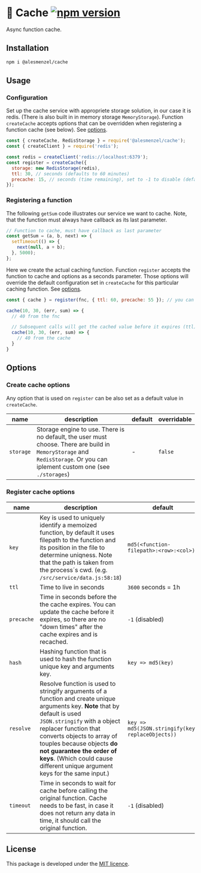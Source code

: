 # 🎲 Cache [![npm version](https://badge.fury.io/js/%40alesmenzel%2Fcache.svg)](https://badge.fury.io/js/%40alesmenzel%2Fcache)

Async function cache.

## Installation

```bash
npm i @alesmenzel/cache
```

## Usage

### Configuration

Set up the cache service with appropriete storage solution, in our case it is redis. (There is also built in in memory storage `MemoryStorage`). Function `createCache` accepts options that can be overridden when registering a function cache (see below). See [options](#options).

```js
const { createCache, RedisStorage } = require('@alesmenzel/cache');
const { createClient } = require('redis');

const redis = createClient('redis://localhost:6379');
const register = createCache({
  storage: new RedisStorage(redis),
  ttl: 30, // seconds (defaults to 60 minutes)
  precache: 15, // seconds (time remaining), set to -1 to disable (defaults to -1)
});
```

### Registering a function

The following `getSum` code illustrates our service we want to cache. Note, that the function must
always have callback as its last parameter.

```js
// Function to cache, must have callback as last parameter
const getSum = (a, b, next) => {
  setTimeout(() => {
    next(null, a + b);
  }, 5000);
};
```

Here we create the actual caching function. Function `register` accepts the function to cache and options as a seconds parameter. Those options will override the default configuration set in `createCache` for this particular caching function. See [options](#options).

```js
const { cache } = register(fnc, { ttl: 60, precache: 55 }); // you can also override the defaults

cache(10, 30, (err, sum) => {
  // 40 from the fnc

  // Subsequent calls will get the cached value before it expires (ttl)
  cache(10, 30, (err, sum) => {
    // 40 from the cache
  }
}

```

## Options

### Create cache options

Any option that is used on `register` can be also set as a default value in `createCache`.

| name      | description                                                                                                                                                                | default | overridable |
| --------- | -------------------------------------------------------------------------------------------------------------------------------------------------------------------------- | ------- | ----------- |
| `storage` | Storage engine to use. There is no default, the user must choose. There are build in `MemoryStorage` and `RedisStorage`. Or you can iplement custom one (see `./storages`) | -       | `false`     |

### Register cache options

| name       | description                                                                                                                                                                                                                                                                                                                                               | default                                           | overridable |
| ---------- | --------------------------------------------------------------------------------------------------------------------------------------------------------------------------------------------------------------------------------------------------------------------------------------------------------------------------------------------------------- | ------------------------------------------------- | ----------- |
| `key`      | Key is used to uniquely identify a memoized function, by default it uses filepath to the function and its position in the file to determine uniqness. Note that the path is taken from the process´s cwd. (e.g. `/src/service/data.js:58:18`)                                                                                                             | `md5(<function-filepath>:<row>:<col>)`            | `true`      |
| `ttl`      | Time to live in seconds                                                                                                                                                                                                                                                                                                                                   | `3600` seconds = 1h                               | `true`      |
| `precache` | Time in seconds before the the cache expires. You can update the cache before it expires, so there are no "down times" after the cache expires and is recached.                                                                                                                                                                                           | `-1` (disabled)                                   | `true`      |
| `hash`     | Hashing function that is used to hash the function unique key and arguments key.                                                                                                                                                                                                                                                                          | `key => md5(key)`                                 | `true`      |
| `resolve`  | Resolve function is used to stringify arguments of a function and create unique arguments key. **Note** that by default is used `JSON.stringify` with a object replacer function that converts objects to array of touples because objects **do not guarantee the order of keys**. (Which could cause different unique argument keys for the same input.) | `key => md5(JSON.stringify(key, replaceObjects))` | `true`      |
| `timeout`  | Time in seconds to wait for cache before calling the original function. Cache needs to be fast, in case it does not return any data in time, it should call the original function.                                                                                                                                                                        | `-1` (disabled)                                   | `true`      |

## License

This package is developed under the [MIT licence]('./LICENCE').
